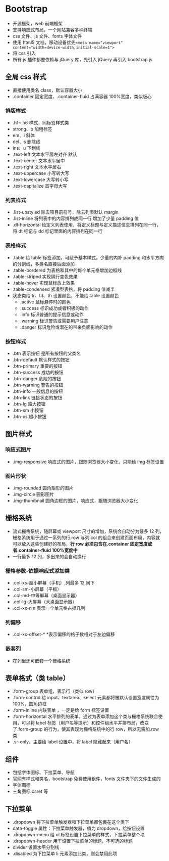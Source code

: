 # Bootstrap

- 开源框架，web 前端框架
- 支持响应式布局，一个网站兼容多种终端
- css 文件、js 文件、fonts 字体文件
- 使用 html5 文档，移动设备优先`<meta name="viewport" content="width=device-width,initial-scale=1">`
- 将 css 引入
- 所有 js 插件都要依赖与 jQuery 库，先引入 jQuery 再引入 bootstrap.js

## 全局 css 样式

- 直接使用类名 class，默认容器大小
- .container 固定宽度、.container-fluid 占满容器 100%宽度，类似版心

### 排版样式

- .h1~.h6 样式，同标签样式类
- strong、b 加粗标签
- em、i 斜体
- del、s 删除线
- ins、u 下划线
- .text-left 文本水平居左对齐 默认
- .text-center 文本水平居中
- .text-right 文本水平居右
- .text-uppercase 小写转大写
- .text-lowercase 大写转小写
- .text-capitalize 首字母大写

### 列表样式

- .list-unstyled 除去项目前符号，除去列表默认 margin
- .list-inline 将列表中的内容排列成同一行 增加了少量 padding 值
- .dl-horizontal 给定义列表使用，将定义标题与定义描述信息排列在同一行，将 dt 标记与 dd 标记里面的内容排列在同一行

### 表格样式

- .table 给 table 标签添加，可赋予基本样式，少量的内补 padding 和水平方向的分割线，多类名直接后面添加
- .table-bordered 为表格和其中的每个单元格增加边框线
- .table-striped 实现隔行变色效果
- .table-hover 实现鼠标放上效果
- .table-condensed 紧凑型表格，将 padding 值减半
- 状态类给 tr、td、th 设置颜色，不能给 table 设置颜色
  - .active 鼠标悬停时的颜色
  - .success 标识成功或者积极的动作
  - .info 标识普通的提示信息或动作
  - .warning 标识警告或需要用户注意
  - .danger 标识危险或潜在的带来负面影响的动作

### 按钮样式

- .btn 表示按钮 是所有按钮的父类名
- .btn-default 默认样式的按钮
- .btn-primary 重要的按钮
- .btn-success 成功的按钮
- .btn-danger 危险的按钮
- .btn-warning 警告的按钮
- .btn-info 一般信息的按钮
- .btn-link 链接状态的按钮
- .btn-lg 超大按钮
- .btn-sm 小按钮
- .btn-xs 超小按钮

## 图片样式

### 响应式图片

- .img-responsive 响应式的图片，跟随浏览器大小变化，只能给 img 标签设置

### 图片形状

- .img-rounded 圆角矩形的图片
- .img-circle 圆形图片
- .img-thumbnail 圆角边框的图片，响应式，跟随浏览器大小变化

## 栅格系统

- 流式栅格系统，随屏幕或 viewport 尺寸的增加，系统会自动分为最多 12 列，栅格系统用于通过一系列的行.row 与列.col 的组合来创建页面布局，内容就可以放入这些创建好的布局，**行 row 必须包含在.container 固定宽度或者.container-fluid 100%宽度中**
- 一行最多 12 列，多出来的会自动换行

### 栅格参数-依据响应式添加类

- .col-xs-超小屏幕（手机）,列最多 12 同下
- .col-sm-小屏幕（平板）
- .col-md-中等屏幕（桌面显示器）
- .col-lg-大屏幕（大桌面显示器）
- .col-xx-n n 表示一个单元格占据几列

### 列偏移

- .col-xx-offset-\* \*表示偏移的格子数相对于左边偏移

### 嵌套列

- 在列里还可嵌套一个栅格系统

## 表单格式（类 table）

- .form-group 表单组，表示行（类似 row）
- .form-control 给 input、textarea、select 元素都将被默认设置宽度属性为 100%，圆角边框
- .form-inline 内联表单 ，一定是给 form 标签设置
- .form-horizontal 水平排列的表单，通过为表单添加这个类与栅格系统联合使用，可以将 label 标签（用户名等提示）和控件组水平并排布局，改变了.form-group 的行为，使其表现为栅格系统中的行 row，所以无需加.row 类
- .sr-only，主要给 label 设置中，将 label 隐藏起来（用户名）

## 组件

- 包括字体图标、下拉菜单、导航
- 官网有样式和类名，bootstrap 免费使用组件，fonts 文件夹下的文件生成的
- 字体图标
- 三角图标.caret 等

## 下拉菜单

- .dropdown 将下拉菜单触发器和下拉菜单都包裹在这个类下
- data-toggle 属性：下拉菜单触发器，值为 dropdown，给按钮设置
- .dropdown-menu 给 ul 标签设置下拉菜单的样式，下拉菜单整个项
- .dropdown-header 用于设置下拉菜单的标题，不可选的标题
- divider 设置水平分割线
- .disabled 为下拉菜单 li 元素添加此类，则会禁用此项
